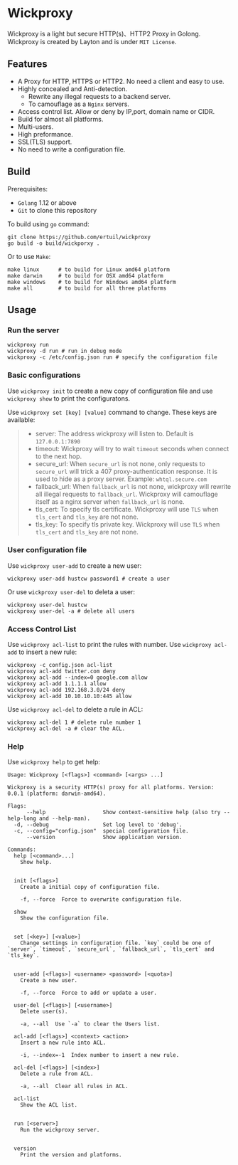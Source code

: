 # Wickproxy
Wickproxy is a light but secure HTTP(s)、HTTP2 Proxy in Golong. Wickproxy is created by Layton and is under `MIT License`.

## Features
* A Proxy for HTTP, HTTPS or HTTP2. No need a client and easy to use.
* Highly concealed and Anti-detection. 
    * Rewrite any illegal requests to a backend server. 
    * To camouflage as a `Nginx` servers.
* Access control list. Allow or deny by IP,port, domain name or CIDR.
* Build for almost all platforms.
* Multi-users.
* High preformance.
* SSL(TLS) support.
* No need to write a configuration file.

## Build

Prerequisites:
* `Golang` 1.12 or above
* `Git` to clone this repository

To build using `go` command:
```
git clone https://github.com/ertuil/wickproxy
go build -o build/wickporxy .
```

Or to use `Make`:
```
make linux      # to build for Linux amd64 platform
make darwin     # to build for OSX amd64 platform
make windows    # to build for Windows amd64 platform
make all        # to build for all three platforms
```

## Usage

### Run the server

```
wickproxy run
wickproxy -d run # run in debug mode
wickproxy -c /etc/config.json run # specify the configuration file
```

### Basic configurations

Use `wickproxy init` to create a new copy of configuration file and use `wickproxy show` to print the configuratons.

Use `wickproxy set [key] [value]` command to change. These keys are available:

> * server:     The address wickproxy will listen to. Default is `127.0.0.1:7890`
> * timeout:    Wickproxy will try to wait `timeout` seconds when connect to the next hop.
> * secure_url: When `secure_url` is not none, only requests to `secure_url` will trick a 407 proxy-authentication response. It is used to hide as a proxy server. Example: `whtql.secure.com`
> * fallback_url: When `fallback_url` is not none, wickproxy will rewrite all illegal requests to `fallback_url`. Wickproxy will camouflage itself as a nginx server when `fallback_url` is none.
> * tls_cert: To specify tls certificate. Wickproxy will use `TLS` when `tls_cert` and `tls_key` are not none.
> * tls_key: To specify tls private key. Wickproxy will use `TLS` when `tls_cert` and `tls_key` are not none.

### User configuration file

Use `wickproxy user-add` to create a new user:
```
wickproxy user-add hustcw password1 # create a user
```

Or use `wickproxy user-del` to deleta a user:
```
wickproxy user-del hustcw
wickproxy user-del -a # delete all users
```

### Access Control List

Use `wickproxy acl-list` to print the rules with number. Use `wickproxy acl-add` to insert a new rule:
```
wickproxy -c config.json acl-list
wickproxy acl-add twitter.com deny
wickproxy acl-add --index=0 google.com allow
wickproxy acl-add 1.1.1.1 allow
wickproxy acl-add 192.168.3.0/24 deny
wickproxy acl-add 10.10.10.10:445 allow
```

Use `wickproxy acl-del` to delete a rule in ACL:
```
wickproxy acl-del 1 # delete rule number 1
wickproxy acl-del -a # clear the ACL.
```

### Help
Use `wickproxy help` to get help:
```
Usage: Wickproxy [<flags>] <command> [<args> ...]

Wickproxy is a security HTTP(s) proxy for all platforms. Version: 0.0.1 (platform: darwin-amd64).

Flags:
      --help                  Show context-sensitive help (also try --help-long and --help-man).
  -d, --debug                 Set log level to 'debug'.
  -c, --config="config.json"  special configuration file.
      --version               Show application version.

Commands:
  help [<command>...]
    Show help.


  init [<flags>]
    Create a initial copy of configuration file.

    -f, --force  Force to overwrite configuration file.

  show
    Show the configuration file.


  set [<key>] [<value>]
    Change settings in configuration file. `key` could be one of `server`, `timeout`, `secure_url`, `fallback_url`, `tls_cert` and `tls_key`.


  user-add [<flags>] <username> <password> [<quota>]
    Create a new user.

    -f, --force  Force to add or update a user.

  user-del [<flags>] [<username>]
    Delete user(s).

    -a, --all  Use `-a` to clear the Users list.

  acl-add [<flags>] <context> <action>
    Insert a new rule into ACL.

    -i, --index=-1  Index number to insert a new rule.

  acl-del [<flags>] [<index>]
    Delete a rule from ACL.

    -a, --all  Clear all rules in ACL.

  acl-list
    Show the ACL list.


  run [<server>]
    Run the wickproxy server.


  version
    Print the version and platforms.
```